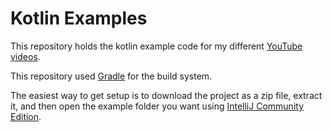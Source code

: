 # Kotlin Examples

This repository holds the kotlin example code for my different [YouTube videos](https://www.youtube.com/@thatprogrammerguy/featured).

This repository used [Gradle](https://gradle.org/) for the build system.

The easiest way to get setup is to download the project as a zip file, extract it, and then open the example folder you want using [IntelliJ Community Edition](https://www.jetbrains.com/idea/download/).

